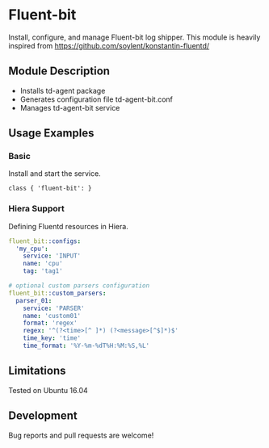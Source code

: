 # Fluent-bit

Install, configure, and manage Fluent-bit log shipper.
This module is heavily inspired from https://github.com/soylent/konstantin-fluentd/

## Module Description

 * Installs td-agent package
 * Generates configuration file td-agent-bit.conf
 * Manages td-agent-bit service

## Usage Examples

### Basic

Install and start the service.

```puppet
class { 'fluent-bit': }
```

### Hiera Support

Defining Fluentd resources in Hiera.

```yaml
fluent_bit::configs:
  'my_cpu':
    service: 'INPUT'
    name: 'cpu'
    tag: 'tag1'

# optional custom parsers configuration
fluent_bit::custom_parsers:
  parser_01:
    service: 'PARSER'
    name: 'custom01'
    format: 'regex'
    regex: '^(?<time>[^ ]*) (?<message>[^$]*)$'
    time_key: 'time'
    time_format: '%Y-%m-%dT%H:%M:%S,%L'
```

## Limitations

Tested on Ubuntu 16.04


## Development

Bug reports and pull requests are welcome!
